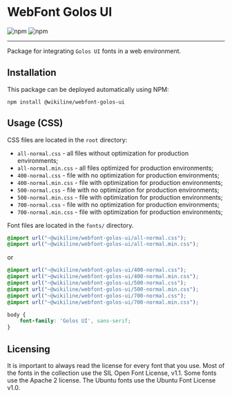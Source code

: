 # WebFont Golos UI

![npm](https://img.shields.io/npm/v/@wikiline/webfont-golos-ui?style=for-the-badge)
![npm](https://img.shields.io/npm/dt/@wikiline/webfont-golos-ui?style=for-the-badge)
___
Package for integrating `Golos UI` fonts in a web environment.

## Installation

This package can be deployed automatically using NPM:

```
npm install @wikiline/webfont-golos-ui
 ```

## Usage (CSS)

CSS files are located in the `root` directory:

* `all-normal.css` - all files without optimization for production environments;
* `all-normal.min.css` - all files optimized for production environments;
* `400-normal.css` - file with no optimization for production environments;
* `400-normal.min.css` - file with optimization for production environments;
* `500-normal.css` - file with no optimization for production environments;
* `500-normal.min.css` - file with optimization for production environments;
* `700-normal.css` - file with no optimization for production environments;
* `700-normal.min.css` - file with optimization for production environments;

Font files are located in the `fonts/` directory.

```css
@import url("~@wikiline/webfont-golos-ui/all-normal.css");
@import url("~@wikiline/webfont-golos-ui/all-normal.min.css");
```

or

```css
@import url("~@wikiline/webfont-golos-ui/400-normal.css");
@import url("~@wikiline/webfont-golos-ui/400-normal.min.css");
@import url("~@wikiline/webfont-golos-ui/500-normal.css");
@import url("~@wikiline/webfont-golos-ui/500-normal.min.css");
@import url("~@wikiline/webfont-golos-ui/700-normal.css");
@import url("~@wikiline/webfont-golos-ui/700-normal.min.css");
```

```css
body {
    font-family: 'Golos UI', sans-serif;
}
```

## Licensing

It is important to always read the license for every font that you use. Most of the fonts in the collection use the SIL
Open Font License, v1.1. Some fonts use the Apache 2 license. The Ubuntu fonts use the Ubuntu Font License v1.0.
